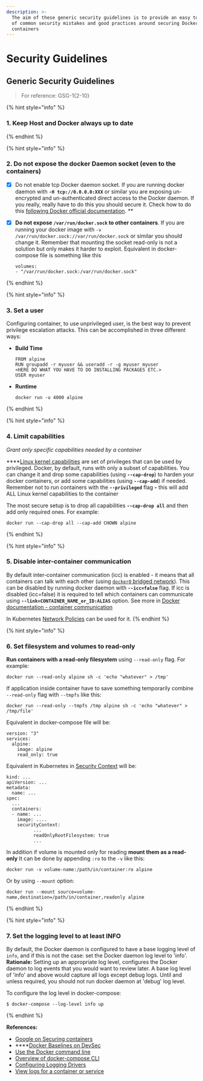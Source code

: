 ```yaml
---
description: >-
  The aim of these generic security guidelines is to provide an easy to use list
  of common security mistakes and good practices around securing Docker
  containers
---
```


# Security Guidelines

## Generic Security Guidelines

> For reference: GSG-1{2-10}

{% hint style="info" %}
### **1. Keep Host and Docker always up to date**
{% endhint %}

{% hint style="info" %}
### **2. Do not expose the docker Daemon socket (even to the containers)**

* [x] Do not enable tcp Docker daemon socket. If you are running docker daemon with **`-H tcp://0.0.0.0:XXX`** or similar you are exposing un-encrypted and un-authenticated direct access to the Docker daemon. If you really, really have to do this you should secure it. Check how to do this [following Docker official documentation](https://docs.docker.com/engine/reference/commandline/dockerd/#daemon-socket-option). _\*\*_
*   [x] **Do not expose `/var/run/docker.sock` to other containers**. If you are running your docker image with `-v /var/run/docker.sock://var/run/docker.sock` or similar you should change it. Remember that mounting the socket read-only is not a solution but only makes it harder to exploit. Equivalent in docker-compose file is something like this

    ```
    volumes:
    - "/var/run/docker.sock:/var/run/docker.sock"
    ```
{% endhint %}

{% hint style="info" %}
### **3. Set a user**

Configuring container, to use unprivileged user, is the best way to prevent privilege escalation attacks. This can be accomplished in three different ways:

*   **Build Time**

    ```
    FROM alpine
    RUN groupadd -r myuser && useradd -r -g myuser myuser
    <HERE DO WHAT YOU HAVE TO DO INSTALLING PACKAGES ETC.>
    USER myuser
    ```
*   **Runtime**

    ```
    docker run -u 4000 alpine
    ```
{% endhint %}

{% hint style="info" %}
### 4. Limit capabilities <a href="#rule-3---limit-capabilities-grant-only-specific-capabilities-needed-by-a-container" id="rule-3---limit-capabilities-grant-only-specific-capabilities-needed-by-a-container"></a>

_Grant only specific capabilities needed by a container_

\*\*\*\*[Linux kernel capabilities](http://man7.org/linux/man-pages/man7/capabilities.7.html) are set of privileges that can be used by privileged. Docker, by default, runs with only a subset of capabilities. You can change it and drop some capabilities (using **`--cap-drop`**) to harden your docker containers, or add some capabilities (using **`--cap-add`**) if needed. Remember not to run containers with the **`--privileged`** flag **-** this will add ALL Linux kernel capabilities to the container

The most secure setup is to drop all capabilities **`--cap-drop all`** and then add only required ones. For example:

```
docker run --cap-drop all --cap-add CHOWN alpine
```
{% endhint %}

{% hint style="info" %}
### 5. Disable inter-container communication

By default inter-container communication (icc) is enabled - it means that all containers can talk with each other (using [`docker0` bridged network](https://docs.docker.com/v17.09/engine/userguide/networking/default\_network/container-communication/#communication-between-containers)). This can be disabled by running docker daemon with **`--icc=false`** flag. If icc is disabled (icc=false) it is required to tell which containers can communicate using **`--link=CONTAINER_NAME_or_ID:ALIAS`** option. See more in [Docker documentation - container communication](https://docs.docker.com/v17.09/engine/userguide/networking/default\_network/container-communication/#communication-between-containers)

In Kubernetes [Network Policies](https://kubernetes.io/docs/concepts/services-networking/network-policies/) can be used for it.
{% endhint %}

{% hint style="info" %}
### 6. Set filesystem and volumes to read-only <a href="#rule-8---set-filesystem-and-volumes-to-read-only" id="rule-8---set-filesystem-and-volumes-to-read-only"></a>

**Run containers with a read-only filesystem** using `--read-only` flag. For example:

```
docker run --read-only alpine sh -c 'echo "whatever" > /tmp'
```

If application inside container have to save something temporarily combine `--read-only` flag with `--tmpfs` like this:

```
docker run --read-only --tmpfs /tmp alpine sh -c 'echo "whatever" > /tmp/file'
```

Equivalent in docker-compose file will be:

```
version: "3"
services:
  alpine:
    image: alpine
    read_only: true
```

Equivalent in Kubernetes in [Security Context](https://kubernetes.io/docs/tasks/configure-pod-container/security-context/) will be:

```
kind: ...
apiVersion: ...
metadata:
  name: ...
spec:
  ...
  containers:
  - name: ...
    image: ....
    securityContext:
          ...
          readOnlyRootFilesystem: true
          ...
```

In addition if volume is mounted only for reading **mount them as a read-only** It can be done by appending `:ro` to the `-v` like this:

```
docker run -v volume-name:/path/in/container:ro alpine
```

Or by using `--mount` option:

```
docker run --mount source=volume-name,destination=/path/in/container,readonly alpine
```
{% endhint %}

{% hint style="info" %}
### 7. Set the logging level to at least INFO <a href="#rule-10---set-the-logging-level-to-at-least-info" id="rule-10---set-the-logging-level-to-at-least-info"></a>

By default, the Docker daemon is configured to have a base logging level of `info`, and if this is not the case: set the Docker daemon log level to 'info'.\
**Rationale:** Setting up an appropriate log level, configures the Docker daemon to log events that you would want to review later. A base log level of 'info' and above would capture all logs except debug logs. Until and unless required, you should not run docker daemon at 'debug' log level.

To configure the log level in docker-compose:

```
$ docker-compose --log-level info up
```
{% endhint %}

**References:**

* [Google on Securing containers](https://docs.google.com/document/d/1QQ5u1RBDLXWvC8K3pscTtTRThsOeBSts\_imYEoRyw8A/edit#heading=h.ypyhxoaw8f95)
* \*\*\*\*[Docker Baselines on DevSec](https://dev-sec.io/baselines/docker/)
* [Use the Docker command line](https://docs.docker.com/engine/reference/commandline/cli/)
* [Overview of docker-compose CLI](https://docs.docker.com/compose/reference/overview/)
* [Configuring Logging Drivers](https://docs.docker.com/config/containers/logging/configure/)
* [View logs for a container or service](https://docs.docker.com/config/containers/logging/)
